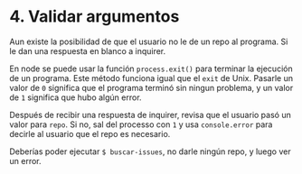 # 4. Validar argumentos

Aun existe la posibilidad de que el usuario no le de un repo al programa. Si le
dan una respuesta en blanco a inquirer.

En node se puede usar la función `process.exit()` para terminar la ejecución de
un programa. Este método funciona igual que el `exit` de Unix. Pasarle un
valor de `0` significa que el programa terminó sin ningun problema, y un valor
de `1` significa que hubo algún error.

Después de recibir una respuesta de inquirer, revisa que el usuario pasó un
valor para `repo`. Si no, sal del processo con `1` y usa `console.error` para
decirle al usuario que el repo es necesario.

Deberías poder ejecutar `$ buscar-issues`, no darle ningún repo, y luego ver un
error.
